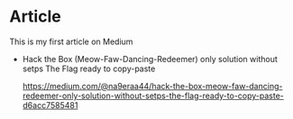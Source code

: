 # Article
This is my first article on Medium

* Hack the Box (Meow-Faw-Dancing-Redeemer) only solution without setps The Flag ready to copy-paste
  
  https://medium.com/@na9eraa44/hack-the-box-meow-faw-dancing-redeemer-only-solution-without-setps-the-flag-ready-to-copy-paste-d6acc7585481
  
